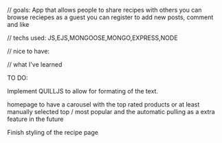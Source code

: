 // goals:
App that allows people to share recipes with others
you can browse reciepes as a guest 
you can register to add new posts, comment and like 

// techs used: 
JS,EJS,MONGOOSE,MONGO,EXPRESS,NODE

// nice to have:

// what I've learned

TO DO: 

Implement QUILLJS to allow for formating of the text.

homepage to have a carousel with the top rated products or at least manually selected top / most popular and the automatic pulling as a extra feature in the future

Finish styling of the recipe page 




